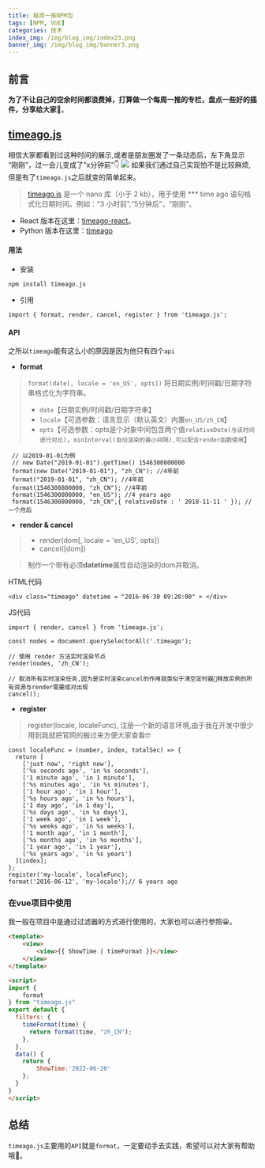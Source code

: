 ```yaml
---
title: 每周一推NPM包
tags: [NPM, VUE]
categories: 技术
index_img: /img/blog_img/index23.png
banner_img: /img/blog_img/banner3.png
---
```


## 前言
**为了不让自己的空余时间都浪费掉，打算做一个每周一推的专栏，盘点一些好的插件，分享给大家**🎈。
## [timeago.js](https://www.npmjs.com/package/timeago.js)
相信大家都看到过这种时间的展示,或者是朋友圈发了一条动态后，左下角显示 “刚刚”，过一会儿变成了“x分钟前”👇
![](https://p3-juejin.byteimg.com/tos-cn-i-k3u1fbpfcp/31a047e79f8b415683308b5f77b10098~tplv-k3u1fbpfcp-zoom-in-crop-mark:4536:0:0:0.awebp)
如果我们通过自己实现怕不是比较麻烦,但是有了`timeago.js`之后就变的简单起来。

> [timeago.js](https://www.npmjs.com/package/timeago.js) 是一个 nano 库（小于 2 kb），用于使用 *** time ago 语句格式化日期时间。例如：“3 小时前”,“5分钟后”，“刚刚”。

- React 版本在这里：[timeago-react](https://github.com/hustcc/timeago-react)。
- Python 版本在这里：[timeago](https://github.com/hustcc/timeago)

#### 用法
- 安装
```
npm install timeago.js
```
- 引用
```
import { format, render, cancel, register } from 'timeago.js';
```
#### API
之所以`timeago`能有这么小的原因是因为他只有四个`api`

- **format** 
> `format(date[, locale = 'en_US', opts])` 将日期实例/时间戳/日期字符串格式化为字符串。
> - `date`【日期实例/时间戳/日期字符串】
> - `locale`【可选参数：语言显示（默认英文）内置`en_US/zh_CN`】
> - `opts`【可选参数：opts是个对象中间包含两个值`relativeDate(与该时间进行对比)`，`minInterval(自动渲染的最小间隔),可以配合render函数使用`】
```
 // 以2019-01-01为例
 // new Date("2019-01-01").getTime() 1546300800000
 format(new Date("2019-01-01"), "zh_CN"); //4年前
 format("2019-01-01", "zh_CN"); //4年前
 format(1546300800000, "zh_CN"); //4年前
 format(1546300800000, "en_US"); //4 years ago
 format(1546300800000, "zh_CN",{ relativeDate : ' 2018-11-11 ' }); //一个月后
```
- **render & cancel** 

> - render(dom[, locale = 'en_US', opts])
> - cancel([dom]) 

> 制作一个带有必须**datetime**属性自动渲染的dom并取消。

HTML代码
```
<div class="timeago" datetime = "2016-06-30 09:20:00" > </div>
```
JS代码
```
import { render, cancel } from 'timeago.js';
 
const nodes = document.querySelectorAll('.timeago');
 
// 使用 render 方法实时渲染节点
render(nodes, 'zh_CN');
 
// 取消所有实时渲染任务,因为是实时渲染cancel的作用就类似于清空定时器🧹释放实例的所有资源与render需要成对出现
cancel();
```
- **register**
> register(locale, localeFunc), 注册一个新的语言环境,由于我在开发中很少用到我就把官网的搬过来方便大家查看🤓
```
const localeFunc = (number, index, totalSec) => {
  return [
    ['just now', 'right now'],
    ['%s seconds ago', 'in %s seconds'],
    ['1 minute ago', 'in 1 minute'],
    ['%s minutes ago', 'in %s minutes'],
    ['1 hour ago', 'in 1 hour'],
    ['%s hours ago', 'in %s hours'],
    ['1 day ago', 'in 1 day'],
    ['%s days ago', 'in %s days'],
    ['1 week ago', 'in 1 week'],
    ['%s weeks ago', 'in %s weeks'],
    ['1 month ago', 'in 1 month'],
    ['%s months ago', 'in %s months'],
    ['1 year ago', 'in 1 year'],
    ['%s years ago', 'in %s years']
  ][index];
};
register('my-locale', localeFunc);
format('2016-06-12', 'my-locale');// 6 years ago
```
### 在vue项目中使用
我一般在项目中是通过过滤器的方式进行使用的，大家也可以进行参照😀。
```html
<template>
	<view>
		<view>{{ ShowTime | timeFormat }}</view>
	</view>
</template>

<script>
import {
	format
} from "timeago.js"
export default {
  filters: {
    timeFormat(time) {
      return format(time, "zh_CN");
    },
  },
  data() {
    return {
		ShowTime:'2022-06-20'
	};
  }
}
</script>
```
## 总结

`timeago.js`主要用的`API`就是`format`，一定要动手去实践，希望可以对大家有帮助哦🎈。







